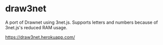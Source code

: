 # draw3net
A port of Drawnet using 3net.js. Supports letters and numbers because of 3net.js's reduced RAM usage.

https://draw3net.herokuapp.com/
